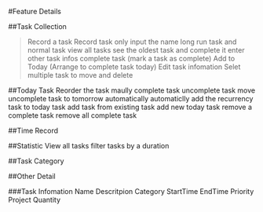 #Feature Details

##Task Collection
>Record a task
>Record task only input the name
>long run task and normal task
>view all tasks
>see the oldest task and complete it
>enter other task infos
>complete task (mark a task as complete)
>Add to Today (Arrange to complete task today)
>Edit task infomation
>Selet multiple task to move and delete


##Today Task
Reorder the task maully
complete task
uncomplete task
move uncomplete task to tomorrow automatically
automaticlly add the recurrency task to today task
add task from existing task
add new today task
remove a complete task
remove all complete task



##Time Record

##Statistic
View all tasks
filter tasks by a duration


##Task Category

##Other Detail

###Task Infomation
Name
Descritpion
Category
StartTime
EndTime
Priority
Project
Quantity

